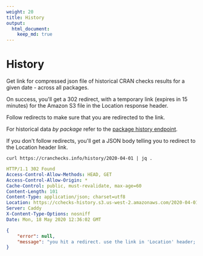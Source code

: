 ```yaml
---
weight: 20
title: History
output: 
  html_document:
    keep_md: true
---
```




# History

Get link for compressed json file of historical CRAN checks results for a given date - across all packages.

On success, you'll get a 302 redirect, with a temporary link (expires in 15 minutes) for the Amazon S3 file in the Location response header.

Follow redirects to make sure that you are redirected to the link.

For historical data _by package_ refer to the [package history endpoint](#packages-by-name-history).

If you don't follow redirects, you'll get a JSON body telling you to redirect to the Location header link.

```shell
curl https://cranchecks.info/history/2020-04-01 | jq .
```
```yaml
HTTP/1.1 302 Found
Access-Control-Allow-Methods: HEAD, GET
Access-Control-Allow-Origin: *
Cache-Control: public, must-revalidate, max-age=60
Content-Length: 101
Content-Type: application/json; charset=utf8
Location: https://cchecks-history.s3.us-west-2.amazonaws.com/2020-04-01.json.gz?X-Amz-Algorithm=AWS4-HMAC-SHA256&X-Amz-Credential=AKIAIE65F6ZPF3JF7JTA%2F20200518%2Fus-west-2%2Fs3%2Faws4_request&X-Amz-Date=20200518T123602Z&X-Amz-Expires=900&X-Amz-SignedHeaders=host&X-Amz-Signature=fd09254b28bc443f07ef86b792bedf1a38da8f38c0329d05a02744173bc13c1f
Server: Caddy
X-Content-Type-Options: nosniff
Date: Mon, 18 May 2020 12:36:02 GMT

```
```json
{
    "error": null,
    "message": "you hit a redirect. use the link in 'Location' header; or follow redirects"
}
```

